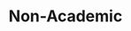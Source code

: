 ---
layout: page
title: Non-Academic
nav: true
nav_order: 4
dropdown: true
children:
    - title: 南北东西
      permalink: /outandabout/
    # - title: divider
    # - title: projects
    #   permalink: /projects/
---